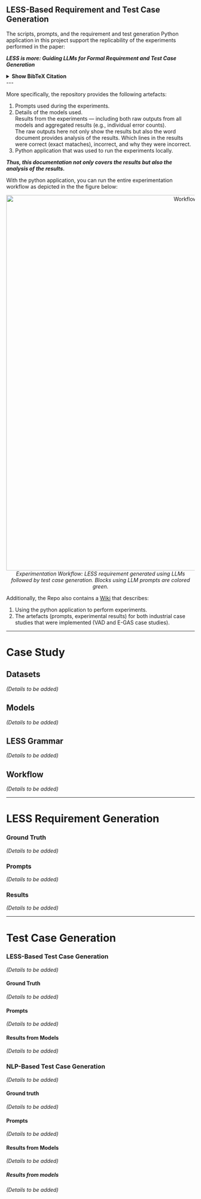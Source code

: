 ## LESS-Based Requirement and Test Case Generation

The scripts, prompts, and the requirement and test generation Python application in this project support the replicability of the experiments performed in the paper:

**_LESS is more: Guiding LLMs for Formal Requirement and Test Case Generation_**

<Details>
<summary><strong>Show BibTeX Citation</strong></summary>
  
```bibtex
@inproceedings{less_is_more,
  author       = {Shrestha, Abhishek and Schlingloff, Bernd-Holger and Großmann, Jürgen},
  title        = {LESS is more: Guiding LLMs for Formal Requirement and Test Case Generation},
  booktitle    = {Proceedings of the 3rd International Conference on Communication, Artificial Intelligence and Systems (CAIS 2025)},
  year         = {2025},
  address      = {Baghdad, Iraq},
  month        = sep,
  publisher    = {Springer},
  series       = {Communications in Computer and Information Science (CCIS)},
  volume       = {2693},
  isbn         = {978-3-031-07243-6},
  issn         = {1865-0937},
  doi          = {to be assigned}, 
  pages        = {372--389},
  note         = {Accepted March 2025; conference held September 17--18, 2025; to appear},
  keywords     = {Large Language Models, Controlled Natural Language, Requirements Engineering, Test Case Generation, Verification and Validation},
}
````
</Details>
---

More specifically, the repository provides the following artefacts:  

 1. Prompts used during the experiments.   
 2. Details of the models used.  
     Results from the experiments — including both raw outputs from all models and aggregated results (e.g., individual error counts).           
      The raw outputs here not only show the results but also the word document provides analysis of the results. Which lines in the results were correct (exact mataches), incorrect, and why they were incorrect.   
 4. Python application that was used to run the experiments
    locally.

***Thus, this documentation not only covers the results but also the analysis of the results.***  

With the python application, you can run the entire experimentation workflow as depicted in the the figure below:

<p align="center">
  <img src="images/workflow.png" alt="Workflow diagram" width="1000"/>
  <br>
  <em>Experimentation Workflow: LESS requirement generated using LLMs followed by test case generation. Blocks using LLM prompts are colored green.</em>
</p>

Additionally, the Repo also contains a [Wiki](https://github.com/Abhishek2271/LESSGuaidanceForRequirementFormalization/wiki) that describes:  
1. Using the python application to perform experiments.
2. The artefacts (prompts, experimental results) for both industrial case studies that were implemented (VAD and E-GAS case studies).

---

# Case Study

## Datasets

*(Details to be added)*

## Models

*(Details to be added)*

## LESS Grammar

*(Details to be added)*

## Workflow

*(Details to be added)*

---

# LESS Requirement Generation

### Ground Truth

*(Details to be added)*

### Prompts
*(Details to be added)*

### Results
*(Details to be added)*


---

# Test Case Generation

### LESS-Based Test Case Generation

*(Details to be added)*

#### Ground Truth

*(Details to be added)*

#### Prompts
*(Details to be added)*

#### Results from Models

*(Details to be added)*

### NLP-Based Test Case Generation

*(Details to be added)*

#### Ground truth
*(Details to be added)*

#### Prompts
*(Details to be added)*

#### Results from Models

*(Details to be added)*
##### Results from models
*(Details to be added)*
